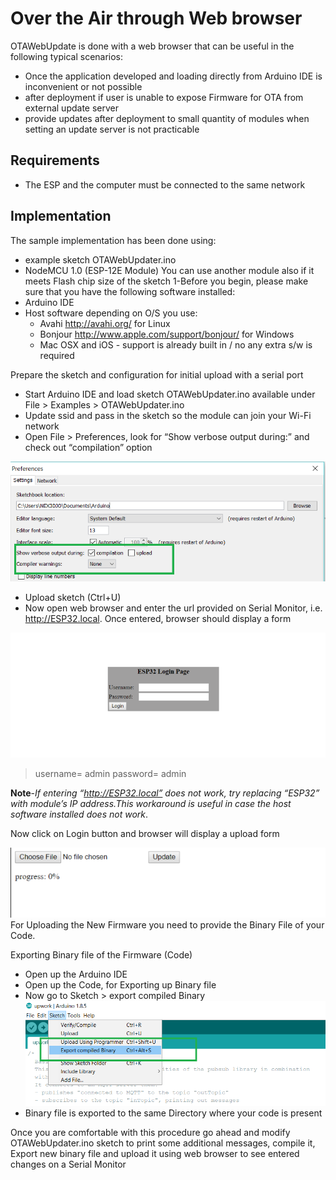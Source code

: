 # Over the Air through Web browser
OTAWebUpdate is done with a web browser that can be useful in the following typical scenarios:
- Once the application developed and loading directly from Arduino IDE is inconvenient or not possible
- after deployment if user is unable to expose Firmware for OTA from external update server
- provide updates after deployment to small quantity of modules when setting an update server is not practicable

## Requirements
- The ESP and the computer must be connected to the same network

## Implementation
The sample implementation has been done using:
- example sketch OTAWebUpdater.ino
- NodeMCU 1.0 (ESP-12E Module)
You can use another module also if it meets Flash chip size of the sketch
1-Before you begin, please make sure that you have the following software installed:
 - Arduino IDE
 - Host software depending on O/S you use:
   - Avahi http://avahi.org/ for Linux
   - Bonjour http://www.apple.com/support/bonjour/ for Windows
   - Mac OSX and iOS - support is already built in / no any extra s/w is required

Prepare the sketch and configuration for initial upload with a serial port
- Start Arduino IDE and load sketch OTAWebUpdater.ino available under File > Examples > OTAWebUpdater.ino
- Update ssid and pass in the sketch so the module can join your Wi-Fi network
- Open File > Preferences, look for “Show verbose output during:” and check out “compilation” option

![verbrose](esp32verbose.PNG)

- Upload sketch (Ctrl+U)
- Now open web browser and enter the url provided on Serial Monitor, i.e. http://ESP32.local. Once entered, browser should display a form

![login](esp32login.PNG)

> username= admin
> password= admin

**Note**-*If entering “http://ESP32.local” does not work, try replacing “ESP32” with module’s IP address.This workaround is useful in case the host software installed does not work*. 

Now click on Login button and browser will display a upload form

![upload](esp32upload.PNG)
For Uploading the New Firmware you need to provide the Binary File of your Code.

Exporting Binary file of the Firmware (Code)
- Open up the Arduino IDE
- Open up the Code, for Exporting up Binary file
- Now go to Sketch > export compiled Binary
![export](exportTobinary.PNG)
- Binary file is exported to the same Directory where your code is present

Once you are comfortable with this procedure go ahead and modify OTAWebUpdater.ino sketch to print some additional messages, compile it, Export new binary file and upload it using web browser to see entered changes on a Serial Monitor



